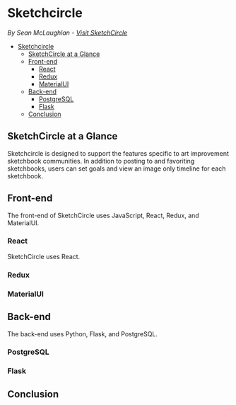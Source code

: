 # Sketchcircle
  *By Sean McLaughlan - [Visit SketchCircle](http://sketchcircle.herokuapp.com)*

- [Sketchcircle](#sketchcircle)
  - [SketchCircle at a Glance](#sketchcircle-at-a-glance)
  - [Front-end](#front-end)
    - [React](#react)
    - [Redux](#redux)
    - [MaterialUI](#materialui)
  - [Back-end](#back-end)
    - [PostgreSQL](#postgresql)
    - [Flask](#flask)
  - [Conclusion](#conclusion)

## SketchCircle at a Glance
Sketchcircle is designed to support the features specific to art improvement sketchbook communities. In addition to posting to and favoriting sketchbooks, users can set goals and view an image only timeline for each sketchbook.

## Front-end
The front-end of SketchCircle uses JavaScript, React, Redux, and MaterialUI.

### React
SketchCircle uses React.

### Redux

### MaterialUI


## Back-end
The back-end uses Python, Flask, and PostgreSQL.

### PostgreSQL

### Flask

## Conclusion
